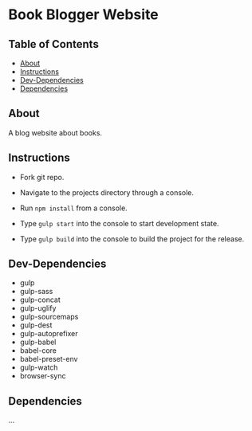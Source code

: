 # Book Blogger Website

## Table of Contents

* [About](#about)
* [Instructions](#instructions)
* [Dev-Dependencies](#dev-dependencies)
* [Dependencies](dependencies)

## About

A blog website about books.

## Instructions

* Fork git repo.
* Navigate to the projects directory through a console.
* Run ```npm install``` from a console.

* Type ```gulp start``` into the console to start development state.
* Type ```gulp build``` into the console to build the project for the release.

## Dev-Dependencies

* gulp
* gulp-sass
* gulp-concat
* gulp-uglify
* gulp-sourcemaps
* gulp-dest
* gulp-autoprefixer
* gulp-babel
* babel-core
* babel-preset-env
* gulp-watch
* browser-sync

## Dependencies

...
